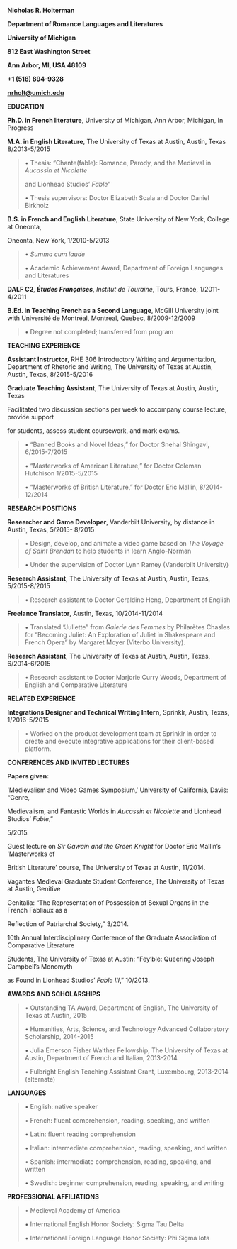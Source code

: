 **Nicholas R. Holterman**

**Department of Romance Languages and Literatures**

**University of Michigan**

**812 East Washington Street**

**Ann Arbor, MI, USA 48109**

**+1 (518) 894-9328**

**nrholt@umich.edu**

**EDUCATION**

**Ph.D. in French literature**, University of Michigan, Ann Arbor,
Michigan, In Progress

**M.A. in English Literature**, The University of Texas at Austin,
Austin, Texas 8/2013-5/2015

> • Thesis: “Chante(fable): Romance, Parody, and the Medieval in
> *Aucassin et Nicolette*
>
> and Lionhead Studios’ *Fable*”
>
> • Thesis supervisors: Doctor Elizabeth Scala and Doctor Daniel
> Birkholz

**B.S. in French and English Literature**, State University of New York,
College at Oneonta,

Oneonta, New York, 1/2010-5/2013

> • *Summa cum laude*
>
> • Academic Achievement Award, Department of Foreign Languages and
> Literatures

**DALF C2**, ***Études Françaises***, *Institut de Touraine*, Tours,
France, 1/2011-4/2011

**B.Ed. in Teaching French as a Second Language**, McGill University
joint with Université de Montréal, Montreal, Quebec, 8/2009-12/2009

> • Degree not completed; transferred from program

**TEACHING EXPERIENCE**

**Assistant Instructor**, RHE 306 Introductory Writing and
Argumentation, Department of Rhetoric and Writing, The University of
Texas at Austin, Austin, Texas, 8/2015-5/2016

**Graduate Teaching Assistant**, The University of Texas at Austin,
Austin, Texas

Facilitated two discussion sections per week to accompany course
lecture, provide support

for students, assess student coursework, and mark exams.

> • “Banned Books and Novel Ideas,” for Doctor Snehal Shingavi,
> 6/2015-7/2015
>
> • “Masterworks of American Literature,” for Doctor Coleman Hutchison
> 1/2015-5/2015
>
> • “Masterworks of British Literature,” for Doctor Eric Mallin,
> 8/2014-12/2014

**RESEARCH POSITIONS**

**Researcher and Game Developer**, Vanderbilt University, by distance in
Austin, Texas, 5/2015- 8/2015

> • Design, develop, and animate a video game based on *The Voyage of
> Saint Brendan* to help students in learn Anglo-Norman
>
> • Under the supervision of Doctor Lynn Ramey (Vanderbilt University)

**Research Assistant**, The University of Texas at Austin, Austin,
Texas, 5/2015-8/2015

> • Research assistant to Doctor Geraldine Heng, Department of English

**Freelance Translator**, Austin, Texas, 10/2014-11/2014

> • Translated “Juliette” from *Galerie des Femmes* by Philarètes
> Chasles for “Becoming Juliet: An Exploration of Juliet in Shakespeare
> and French Opera” by Margaret Moyer (Viterbo University).

**Research Assistant**, The University of Texas at Austin, Austin,
Texas, 6/2014-6/2015

> • Research assistant to Doctor Marjorie Curry Woods, Department of
> English and Comparative Literature

**RELATED EXPERIENCE**

**Integrations Designer and Technical Writing Intern**, Sprinklr,
Austin, Texas, 1/2016-5/2015

> • Worked on the product development team at Sprinklr in order to
> create and execute integrative applications for their client-based
> platform.

**CONFERENCES AND INVITED LECTURES**

**Papers given:**

‘Medievalism and Video Games Symposium,’ University of California,
Davis: “Genre,

Medievalism, and Fantastic Worlds in *Aucassin et Nicolette* and
Lionhead Studios’ *Fable*,”

5/2015.

Guest lecture on *Sir Gawain and the Green Knight* for Doctor Eric
Mallin’s ‘Masterworks of

British Literature’ course, The University of Texas at Austin, 11/2014.

Vagantes Medieval Graduate Student Conference, The University of Texas
at Austin, Genitive

Genitalia: “The Representation of Possession of Sexual Organs in the
French Fabliaux as a

Reflection of Patriarchal Society,” 3/2014.

10th Annual Interdisciplinary Conference of the Graduate Association of
Comparative Literature

Students, The University of Texas at Austin: “Fey’ble: Queering Joseph
Campbell’s Monomyth

as Found in Lionhead Studios’ *Fable* *III*,” 10/2013.

**AWARDS AND SCHOLARSHIPS**

> • Outstanding TA Award, Department of English, The University of Texas
> at Austin, 2015
>
> • Humanities, Arts, Science, and Technology Advanced Collaboratory
> Scholarship, 2014-2015
>
> • Julia Emerson Fisher Walther Fellowship, The University of Texas at
> Austin, Department of French and Italian, 2013-2014
>
> • Fulbright English Teaching Assistant Grant, Luxembourg, 2013-2014
> (alternate)

**LANGUAGES**

> • English: native speaker
>
> • French: fluent comprehension, reading, speaking, and written
>
> • Latin: fluent reading comprehension
>
> • Italian: intermediate comprehension, reading, speaking, and written
>
> • Spanish: intermediate comprehension, reading, speaking, and written
>
> • Swedish: beginner comprehension, reading, speaking, and writing

**PROFESSIONAL AFFILIATIONS**

> • Medieval Academy of America
>
> • International English Honor Society: Sigma Tau Delta
>
> • International Foreign Language Honor Society: Phi Sigma Iota
